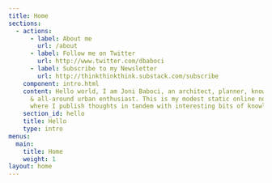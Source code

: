 ```yaml
---
title: Home
sections:
  - actions:
      - label: About me
        url: /about
      - label: Follow me on Twitter
        url: http://www.twitter.com/dbaboci
      - label: Subscribe to my Newsletter
        url: http://thinkthinkthink.substack.com/subscribe
    component: intro.html
    content: Hello world, I am Joni Baboci, an architect, planner, knowledge seeker
      & all-around urban enthusiast. This is my modest static online notebook
      where I publish thoughts in tandem with interesting bits of knowledge.
    section_id: hello
    title: Hello
    type: intro
menus:
  main:
    title: Home
    weight: 1
layout: home
---
```

